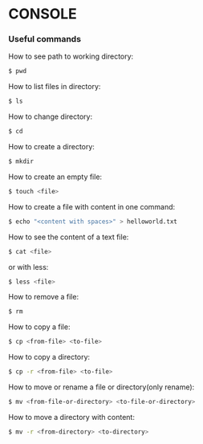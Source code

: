 
# CONSOLE

### Useful commands

How to see path to working directory:

```bash
$ pwd
```

How to list files in directory:

```bash
$ ls
```

How to change directory:

```bash
$ cd
```

How to create a directory:

```bash
$ mkdir
```

How to create an empty file:

```bash
$ touch <file>
```

How to create a file with content in one command:

```bash
$ echo "<content with spaces>" > helloworld.txt
```

How to see the content of a text file:

```bash
$ cat <file>
```

or with less:

```bash
$ less <file>
```

How to remove a file:

```bash
$ rm
```

How to copy a file:

```bash
$ cp <from-file> <to-file>
```

How to copy a directory:

```bash
$ cp -r <from-file> <to-file>
```

How to move or rename a file or directory(only rename):

```bash
$ mv <from-file-or-directory> <to-file-or-directory>
```

How to move a directory with content:
```bash
$ mv -r <from-directory> <to-directory>
```

